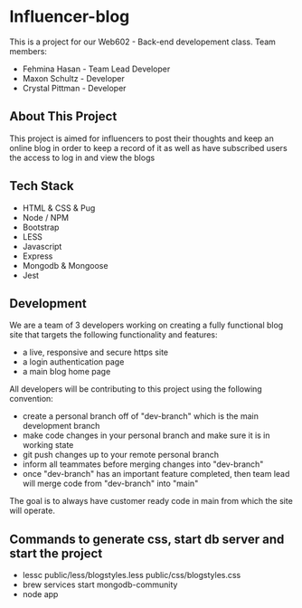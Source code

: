 # Influencer-blog

This is a project for our Web602 - Back-end developement class.
Team members:
* Fehmina Hasan - Team Lead Developer
* Maxon Schultz - Developer
* Crystal Pittman - Developer

## About This Project 
This project is aimed for influencers to post their thoughts and keep an online blog in order to keep a record of it as well as have subscribed users the access to log in and view the blogs

## Tech Stack
- HTML & CSS & Pug
- Node / NPM
- Bootstrap
- LESS
- Javascript
- Express
- Mongodb & Mongoose
- Jest

## Development 
We are a team of 3 developers working on creating a fully functional blog site that targets the following functionality and features:
- a live, responsive and secure https site
- a login authentication page
- a main blog home page

All developers will be contributing to this project using the following convention:
- create a personal branch off of "dev-branch" which is the main development branch
- make code changes in your personal branch and make sure it is in working state
- git push changes up to your remote personal branch
- inform all teammates before merging changes into "dev-branch"
- once "dev-branch" has an important feature completed, then team lead will merge code from "dev-branch" into "main"

The goal is to always have customer ready code in main from which the site will operate.

## Commands to generate css, start db server and start the project

- lessc public/less/blogstyles.less public/css/blogstyles.css
- brew services start mongodb-community
- node app
